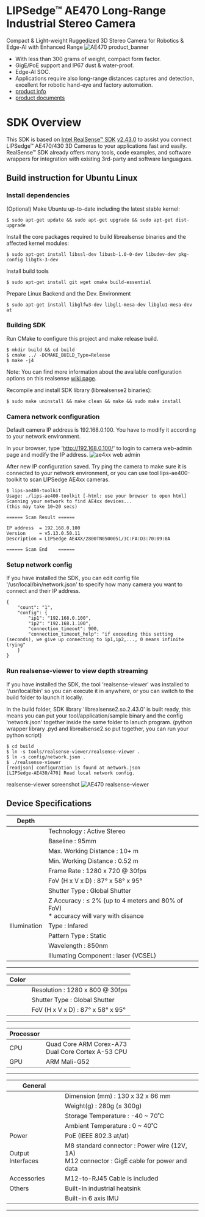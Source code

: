 # LIPSedge™ AE470 Long-Range Industrial Stereo Camera
Compact & Light-weight Ruggedized 3D Stereo Camera for Robotics & Edge-AI with Enhanced Range
![AE470 product_banner](AE470_WEB-BANNER.png)

 - With less than 300 grams of weight, compact form factor.
 - GigE/PoE support and IP67 dust & water-proof.
 - Edge-AI SOC.
 - Applications require also long-range distances captures and detection, excellent for robotic hand-eye and factory automation.
 - [product info](https://www.lips-hci.com/lipsedge-ae470)
 - [product documents](https://lips-hci.gitbook.io/lips-developer-documentation/documents-installation-and-setup/lipsedge-tm-ae430-ae470)

# SDK Overview
This SDK is based on [Intel RealSense™ SDK](https://github.com/IntelRealSense/librealsense) [v2.43.0](https://github.com/IntelRealSense/librealsense/wiki/Release-Notes#release-2430) to assist you connect LIPSedge™ AE470/430 3D Cameras to your applications fast and easily. RealSense™ SDK already offers many tools, code examples, and software wrappers for integration with existing 3rd-party and software languagues.

## Build instruction for Ubuntu Linux
### Install dependencies
(Optional) Make Ubuntu up-to-date including the latest stable kernel:
```
$ sudo apt-get update && sudo apt-get upgrade && sudo apt-get dist-upgrade
```
Install the core packages required to build librealsense binaries and the affected kernel modules:
```
$ sudo apt-get install libssl-dev libusb-1.0-0-dev libudev-dev pkg-config libgtk-3-dev
```
Install build tools
```
$ sudo apt-get install git wget cmake build-essential
```
Prepare Linux Backend and the Dev. Environment
```
$ sudo apt-get install libglfw3-dev libgl1-mesa-dev libglu1-mesa-dev at
```
### Building SDK

Run CMake to configure this project and make release build.
```
$ mkdir build && cd build
$ cmake ../ -DCMAKE_BUILD_Type=Release
$ make -j4
```
Note: You can find more information about the available configuration options on this realsense [wiki page](https://github.com/IntelRealSense/librealsense/wiki/Build-Configuration).

Recompile and install SDK library (librealsense2 binaries):
```
$ sudo make uninstall && make clean && make && sudo make install
```

### Camera network configuration
Default camera IP address is 192.168.0.100. You have to modify it according to your network environment.

In your browser, type 'http://192.168.0.100/' to login to camera web-admin page and modify the IP address.
![ae4xx web admin](lips_ae4xx_webadmin_update_ip_address.png)

After new IP configuration saved. Try ping the camera to make sure it is connected to your network environment, or you can use tool lips-ae400-toolkit to scan LIPSedge AE4xx cameras.
```
$ lips-ae400-toolkit
Usage: ./lips-ae400-toolkit [-html: use your browser to open html]
Scanning your network to find AE4xx devices...
(this may take 10~20 secs)

====== Scan Result ======

IP address  = 192.168.0.100
Version     = v5.13.0.50.11
Description = LIPSedge AE4XX/2800TN0500051/3C:FA:D3:70:09:0A

====== Scan End    ======
```

### Setup network config
If you have installed the SDK, you can edit config file '/usr/local/bin/network.json' to specify how many camera you want to connect and their IP address.

```
{
    "count": "1",
    "config": {
        "ip1": "192.168.0.100",
        "ip2": "192.168.1.100",
        "connection_timeout": 900,
        "connection_timeout_help": "if exceeding this setting (seconds), we give up connecting to ip1,ip2,..., 0 means infinite trying"
    }
}
```

### Run realsense-viewer to view depth streaming
If you have installed the SDK, the tool 'realsense-viewer' was installed to '/usr/local/bin' so you can execute it in anywhere, or you can switch to the build folder to launch it locally.

In the build folder, SDK library 'librealsense2.so.2.43.0' is built ready, this means you can put your tool/application/sample binary and the config 'network.json' together inside the same folder to lanuch program.
(python wrapper library .pyd and librealsense2.so put together, you can run your python script) 

```
$ cd build
$ ln -s tools/realsense-viewer/realsense-viewer .
$ ln -s config/network.json .
$ ./realsense-viewer 
[readjson] configuration is found at network.json
[LIPSedge-AE430/470] Read local network config.

```
realsense-viewer screenshot
![AE470 realsense-viewer](screenshot_ae470_run_realsense-viewer.png)


## Device Specifications
| Depth |                              |
| ----- | ---------------------------- |
|       | Technology : Active Stereo   |
|       | Baseline : 95mm |
|       | Max. Working Distance : 10+ m |
|       | Min. Working Distance : 0.52 m |
|       | Frame Rate : 1280 x 720 @ 30fps   |
|       | FoV (H x V x D) : 87° x 58° x 95° |
|       | Shutter Type : Global Shutter |
|       | Z Accuracy : ≤ 2% (up to 4 meters and 80% of FoV) <br> * accuracy will vary with disance |
| Illumination | Type : Infared |
|              | Pattern Type : Static |
|              | Wavelength : 850nm |
|              | Illumating Component : laser (VCSEL) |

-----

| Color |                                 |
| ----- | ------------------------------- |
|       | Resolution : 1280 x 800 @ 30fps |
|       | Shutter Type : Global Shutter   |
|       | FoV (H x V x D) : 87° x 58° x 95° |
-----

| Processor​ |              |
| ----- | ------------------------------- |
| CPU   | Quad Core ARM Corex-A73 <br> Dual Core Cortex A-53 CPU |
| GPU   | ARM Mali-G52 |
-----

| General​ |              |
| ------- | ------------------------------- |
|         | Dimension (mm) : 130 x 32 x 66 mm |
|         | Weight(g) : 280g (≤ 300g) |
|         | Storage Temperature : -40 ~ 70˚C |
|         | Ambient Temperature : 0 ~ 40˚C |
| Power   | PoE (IEEE 802.3 at/at) |
| Output Interfaces | M8 standard connector : Power wire (12V, 1A) <br> M12 connector : GigE cable for power and data |
| Accessories      | M12-to-RJ45 Cable is included |
| Others  | Built-In industrial heatsink |
|         | Built-in 6 axis IMU |
-----
